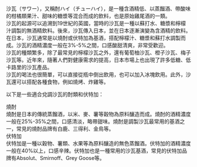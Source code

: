 沙瓦（サワー），又稱酎ハイ（チューハイ），是一種含酒精低、以蒸餾酒、帶酸味的柑橘類果汁、甜味的糖漿等混合而成的飲料，也是原始雞尾酒的一類。  
沙瓦的起源可以追溯到19世紀的英國，當時的沙瓦是一種以蘇打水、糖漿和檸檬汁調製的無酒精飲料。後來，沙瓦傳入日本，並在日本逐漸演變為含酒精的飲料。  
在日本，沙瓦通常是以燒酎或伏特加為基酒，搭配檸檬汁、糖漿和蘇打水調製而成。沙瓦的酒精濃度一般在3%-5%之間，口感酸甜清爽，非常受歡迎。  
沙瓦的種類繁多，除了最常見的檸檬沙瓦之外，還有葡萄柚沙瓦、橙子沙瓦、梅子沙瓦等。近年來，隨著人們對健康需求的提高，日本市場上也出現了許多低糖、低卡路里的沙瓦產品。  
沙瓦的喝法也很簡單，可以直接從瓶中倒出飲用，也可以加入冰塊飲用。此外，沙瓦還可以搭配各種食物，例如燒烤、炸雞等。  

以下是一些適合兌調沙瓦的酎類和伏特加：

燒酎  
燒酎是日本的傳統蒸餾酒，以米、麥、薯等穀物為原料釀造而成。燒酎的酒精濃度一般在25%-35%之間，口感清淡，略帶甜味。燒酎是調製沙瓦最常用的基酒之一，常見的燒酎品牌有白鹿、三得利、金鳥等。  
伏特加  
伏特加是一種以穀物、薯類、水果等為原料釀造的無色蒸餾酒。伏特加的酒精濃度一般在40%以上，口感辛辣。伏特加也是一種常用的沙瓦基酒，常見的伏特加品牌有Absolut、Smirnoff、Grey Goose等。  

